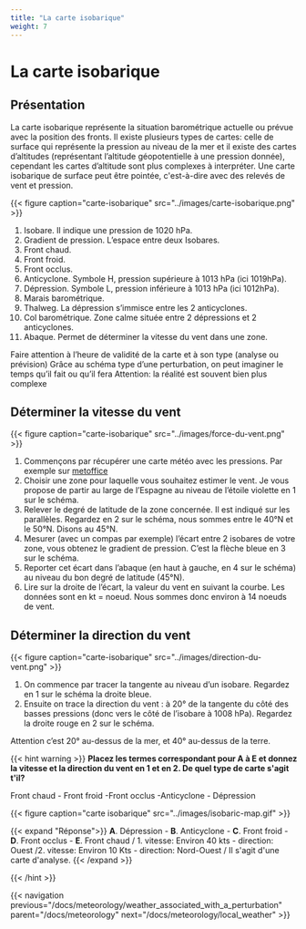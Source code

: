 ```yaml
---
title: "La carte isobarique"
weight: 7
---
```


# La carte isobarique

## Présentation

La carte isobarique représente la situation barométrique actuelle ou prévue avec la position des fronts. Il existe plusieurs types de cartes: celle de surface qui représente la pression au niveau de la mer et il existe des cartes d’altitudes (représentant l’altitude géopotentielle à une pression donnée), cependant les cartes d’altitude sont plus complexes à interpréter. Une carte isobarique de surface peut être pointée, c'est-à-dire avec des relevés de vent et pression.

{{< figure caption="carte-isobarique" src="../images/carte-isobarique.png" >}}

1. Isobare. Il indique une pression de 1020 hPa.
2. Gradient de pression. L’espace entre deux Isobares.
3. Front chaud.
4. Front froid.
5. Front occlus.
6. Anticyclone. Symbole H, pression supérieure à 1013 hPa (ici 1019hPa).
7. Dépression. Symbole L, pression inférieure à 1013 hPa (ici 1012hPa).
8. Marais barométrique.
9. Thalweg. La dépression s’immisce entre les 2 anticyclones.
10. Col barométrique. Zone calme située entre 2 dépressions et 2 anticyclones.
11. Abaque. Permet de déterminer la vitesse du vent dans une zone.

Faire attention à l’heure de validité de la carte et à son type (analyse ou prévision)
Grâce au schéma type d’une perturbation, on peut imaginer le temps qu’il fait ou qu’il fera
Attention: la réalité est souvent bien plus complexe

## Déterminer la vitesse du vent

{{< figure caption="carte-isobarique" src="../images/force-du-vent.png" >}}

1. Commençons par récupérer une carte météo avec les pressions. Par exemple sur [metoffice](https://www.metoffice.gov.uk/weather/maps-and-charts/surface-pressure)
2. Choisir une zone pour laquelle vous souhaitez estimer le vent. Je vous propose de partir au large de l’Espagne au niveau de l’étoile violette en 1 sur le schéma.
3. Relever le degré de latitude de la zone concernée. Il est indiqué sur les parallèles. Regardez en 2 sur le schéma, nous sommes entre le 40°N et le 50°N. Disons au 45°N.
4. Mesurer (avec un compas par exemple) l’écart entre 2 isobares de votre zone, vous obtenez le gradient de pression. C’est la flèche bleue en 3 sur le schéma.
5. Reporter cet écart dans l’abaque (en haut à gauche, en 4 sur le schéma) au niveau du bon degré de latitude (45°N).
6. Lire sur la droite de l’écart, la valeur du vent en suivant la courbe. Les données sont en  kt = noeud. Nous sommes donc environ à 14 noeuds de vent.

## Déterminer la direction du vent

{{< figure caption="carte-isobarique" src="../images/direction-du-vent.png" >}}

1. On commence par tracer la tangente au niveau d’un isobare. Regardez en 1 sur le schéma la droite bleue.
2. Ensuite on trace la direction du vent : à 20° de la tangente du côté des basses pressions (donc vers le côté de l’isobare à 1008 hPa). Regardez la droite rouge en 2 sur le schéma.

Attention c’est 20° au-dessus de la mer, et 40° au-dessus de la terre.

{{< hint warning >}}
**Placez les termes correspondant pour A à E et donnez la vitesse et la direction du vent en 1 et en 2. De quel type de carte s'agit t'il?**

Front chaud - Front froid -Front occlus -Anticyclone - Dépression

{{< figure caption="carte isobarique" src="../images/isobaric-map.gif" >}}

{{< expand "Réponse">}}
**A**. Dépression - **B**. Anticyclone - **C**. Front froid - **D**. Front occlus - **E**. Front chaud / 1. vitesse: Environ 40 kts - direction: Ouest /2. vitesse: Environ 10 Kts - direction: Nord-Ouest / Il s'agit d'une carte d'analyse.
{{< /expand >}}

{{< /hint >}}

{{< navigation previous="/docs/meteorology/weather_associated_with_a_perturbation" parent="/docs/meteorology" next="/docs/meteorology/local_weather" >}}
